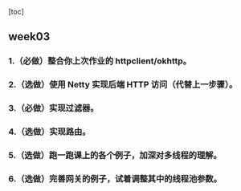[toc]

## week03

### 1.（必做）整合你上次作业的 httpclient/okhttp。
### 2.（选做）使用 Netty 实现后端 HTTP 访问（代替上一步骤）。
### 3.（必做）实现过滤器。
### 4.（选做）实现路由。
### 5.（选做）跑一跑课上的各个例子，加深对多线程的理解。
### 6.（选做）完善网关的例子，试着调整其中的线程池参数。
